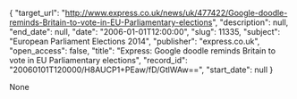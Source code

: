 {
  "target_url": "http://www.express.co.uk/news/uk/477422/Google-doodle-reminds-Britain-to-vote-in-EU-Parliamentary-elections", 
  "description": null, 
  "end_date": null, 
  "date": "2006-01-01T12:00:00", 
  "slug": 11335, 
  "subject": "European Parliament Elections 2014", 
  "publisher": "express.co.uk", 
  "open_access": false, 
  "title": "Express: Google doodle reminds Britain to vote in EU Parliamentary elections", 
  "record_id": "20060101T120000/H8AUCP1+PEaw/fD/GtlWAw==", 
  "start_date": null
}

None